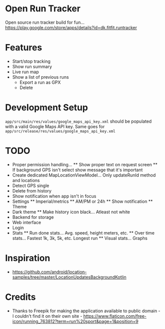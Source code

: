 # Open Run Tracker
Open source run tracker build for fun... https://play.google.com/store/apps/details?id=dk.fitfit.runtracker

# Features
* Start/stop tracking
* Show run summary
* Live run map
* Show a list of previous runs
  * Export a run as GPX
  * Delete

# Development Setup
`app/src/main/res/values/google_maps_api_key.xml` should be populated with a valid Google Maps API key. Same goes for `app/src/release/res/values/google_maps_api_key.xml`

# TODO
* Proper permission handling...
** Show proper text on request screen
** If background GPS isn't select show message that it's important
* Create dedicated MapLocationViewModel... Only updateRunId method and locations
* Detect GPS single
* Delete from history
* Show notification when app isn't in focus
* Settings
** Imperial/metrics
** AM/PM or 24h
** Show notification
** Theme
* Dark theme
** Make history icon black... Atleast not white
* Backend for storage
* Web interface
* Login
* Stats
** Run done stats... Avg. speed, height meters, etc.
** Over time stats... Fastest 1k, 3k, 5k, etc. Longest run
** Visual stats... Graphs

# Inspiration
* https://github.com/android/location-samples/tree/master/LocationUpdatesBackgroundKotlin

# Credits
* Thanks to Freepik for making the application available to public domain - I couldn't find it on their own site - https://www.flaticon.com/free-icon/running_763812?term=run%20sport&page=1&position=9
